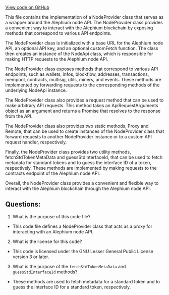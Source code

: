 [View code on GitHub](https://github.com/oxygenium/oxygenium-web3/packages/web3/src/api/node-provider.ts)

This file contains the implementation of a NodeProvider class that serves as a wrapper around the Alephium node API. The NodeProvider class provides a convenient way to interact with the Alephium blockchain by exposing methods that correspond to various API endpoints. 

The NodeProvider class is initialized with a base URL for the Alephium node API, an optional API key, and an optional customFetch function. The class then creates an instance of the NodeApi class, which is responsible for making HTTP requests to the Alephium node API. 

The NodeProvider class exposes methods that correspond to various API endpoints, such as wallets, infos, blockflow, addresses, transactions, mempool, contracts, multisig, utils, miners, and events. These methods are implemented by forwarding requests to the corresponding methods of the underlying NodeApi instance. 

The NodeProvider class also provides a request method that can be used to make arbitrary API requests. This method takes an ApiRequestArguments object as an argument and returns a Promise that resolves to the response from the API. 

The NodeProvider class also provides two static methods, Proxy and Remote, that can be used to create instances of the NodeProvider class that forward requests to another NodeProvider instance or to a custom API request handler, respectively. 

Finally, the NodeProvider class provides two utility methods, fetchStdTokenMetaData and guessStdInterfaceId, that can be used to fetch metadata for standard tokens and to guess the interface ID of a token, respectively. These methods are implemented by making requests to the contracts endpoint of the Alephium node API. 

Overall, the NodeProvider class provides a convenient and flexible way to interact with the Alephium blockchain through the Alephium node API.
## Questions: 
 1. What is the purpose of this code file?
- This code file defines a NodeProvider class that acts as a proxy for interacting with an Alephium node API.

2. What is the license for this code?
- This code is licensed under the GNU Lesser General Public License version 3 or later.

3. What is the purpose of the `fetchStdTokenMetaData` and `guessStdInterfaceId` methods?
- These methods are used to fetch metadata for a standard token and to guess the interface ID for a standard token, respectively.